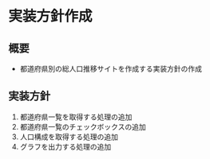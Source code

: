 # 実装方針作成

## 概要

- 都道府県別の総人口推移サイトを作成する実装方針の作成

## 実装方針

1. 都道府県一覧を取得する処理の追加
2. 都道府県一覧のチェックボックスの追加
3. 人口構成を取得する処理の追加
4. グラフを出力する処理の追加
